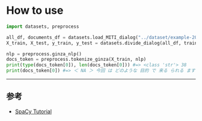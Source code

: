 # How to use
```Python
import datasets, preprocess

all_df, documents_df = datasets.load_MITI_dialog("../dataset/example-20200312/", "csv", num_pre_context=1)
X_train, X_test, y_train, y_test = datasets.divide_dialog(all_df, train_rate=0.8)

nlp = preprocess.ginza_nlp()
docs_token = preprocess.tokenize_ginza(X_train, nlp)
print(type(docs_token[0]), len(docs_token[0])) #=> <class 'str'> 38
print(docs_token[0]) #=> ＜ NA ＞ 今回 は どのような 目的 で 来る られる ます た か ？
```

<hr>

## 参考
- [SpaCy Tutorial](https://github.com/yuibi/spacy_tutorial/blob/master/README.md)
